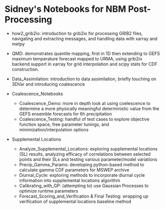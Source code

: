 # Sidney's Notebooks for NBM Post-Processing

- how2_grib2io: introduction to grib2io for processing GRIB2 files, navigating and extracting messages, and handling data with xarray and metpy

- QMD: demonstrates quantile mapping, first in 1D then extending to GEFS maximum temperature forecast mapped to URMA, using grib2io backend support in xarray for grid interpolation and scipy stats for CDF construction.

- Data_Assimilation: introduction to data assimilation, briefly touching on 3DVar and introducing coalescence

- Coalescence_Notebooks
  - Coalescence_Demo: more in depth look at using coelescence to determine a more physically meaningful deterministic value from the GEFS ensemble forecasts for 6h precipitation
  - Coalescence_Testing: handful of test cases to explore objective function space, free parameter tunings, and minimization/interpolation options
 
- Supplemental Locations
  - Analyze_Supplemental_Locations: exploring supplemental locations (SL) results, analyzing efficacy of correlations between selected points and their SLs and testing various parameter/model variations
  - Precip_Gamma_Params: developing python-based method to calculate gamma CDF parameters for MSWEP archive
  - Diurnal_Cycle: exploring methods to incorporate diurnal cycle information into supplemental locations algorithm
  - Calibrating_with_GP: (attempting to) use Gaussian Processes to optimize runtime parameters
  - Forecast_Scoring_and_Verification  & Final Testing: wrapping up verification of supplemental locations baseline method
